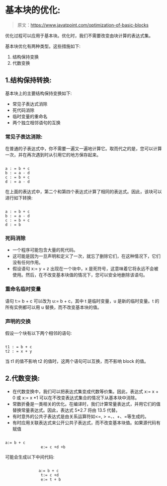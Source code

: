 # 基本块的优化:

> 原文：<https://www.javatpoint.com/optimization-of-basic-blocks>

优化过程可以应用于基本块。优化时，我们不需要改变由块计算的表达式集。

基本块优化有两种类型。这些措施如下:

1.  结构保持变换
2.  代数变换

## 1.结构保持转换:

基本块上的主要结构保持变换如下:

*   常见子表达式消除
*   死代码消除
*   临时变量的重命名
*   两个独立相邻语句的互换

### 常见子表达消除:

在普通的子表达式中，你不需要一遍又一遍地计算它。取而代之的是，您可以计算一次，并在再次遇到时从引用它的地方保存起来。

```

a : = b + c
b : = a - d 
c : = b + c                        
d : = a - d

```

在上面的表达式中，第二个和第四个表达式计算了相同的表达式。因此，该块可以进行如下转换:

```

a : = b + c 
b : = a - d                                                       
c : = b + c
d : = b

```

### 死码消除

*   一个程序可能包含大量的死代码。
*   这可能是因为一旦声明和定义了一次，就忘了删除它们，在这种情况下，它们没有任何作用。
*   假设语句 x:= y + z 出现在一个块中，x 是死符号，这意味着它将永远不会被使用。然后，在不改变基本块值的情况下，您可以安全地删除该语句。

### 重命名临时变量

语句 t:= b + c 可以改为 u:= b + c，其中 t 是临时变量，u 是新的临时变量。t 的所有实例都可以用 u 替换，而不改变基本块的值。

### 声明的交换

假设一个块有以下两个相邻的语句:

```

t1 : = b + c 
t2 : = x + y

```

当 t1 的值不影响 t2 的值时，这两个语句可以互换，而不影响 block 的值。

## 2.代数变换:

*   在代数变换中，我们可以把表达式集变成代数等价集。因此，表达式 x:= x + 0 或 x:= x *1 可以在不改变表达式集合的情况下从基本块中消除。
*   常数折叠是一类相关的优化。在编译时，我们计算常量表达式，并用它们的值替换常量表达式。因此，表达式 5*2.7 将由 13.5 代替。
*   有时意外的公共子表达式是由关系运算符如<=, > =、、+、=等生成的。
*   有时应用关联表达式来公开公共子表达式，而不改变基本块值。如果源代码有赋值

```

a:= b + c
                e:= c +d +b

```

可能会生成以下中间代码:

```

               a:= b + c
                t:= c +d
                e:= t + b

```